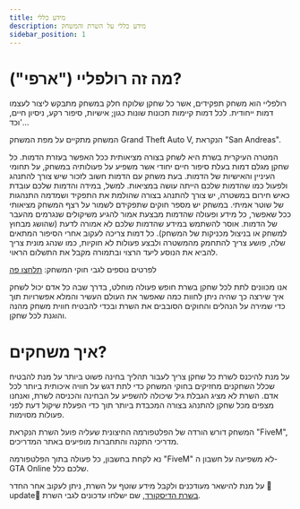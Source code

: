 ```yaml
---
title: מידע כללי
description: מידע כללי על השרת והמשחק
sidebar_position: 1
---
```


# מה זה רולפליי ("ארפי")?
רולפליי הוא משחק תפקידים, אשר כל שחקן שלוקח חלק במשחק מתבקש ליצור לעצמו דמות ייחודית.
לכל דמות קיימות תכונות שונות כגון; אישיות, סיפור רקע, ניסיון חיים, וכד'...

המשחק מתקיים על מפת המשחק Grand Theft Auto V, הנקראת "San Andreas".

המטרה העיקרית בשרת היא לשחק בצורה מציאותית ככל האפשר בעזרת הדמות.
כל שחקן מגלם דמות בעלת סיפור חיים יחודי אשר משפיע על פעולותיה במשחק, על תחומי העיניין והאישיות של הדמות.
בעת משחק עם הדמות חשוב לזכור שיש צורך להתנהג ולפעול כמו שהדמות שלכם הייתה עושה במציאות.
למשל, במידה והדמות שלכם עובדת כאיש חירום במשטרה, יש צורך להתנהג בצורה שהולמת את התפקיד ושמדמה התנהגות של שוטר אמיתי.
במשחק יש מספר חוקים שתפקידם לשמור על רצף המשחק מציאותי ככל שאפשר, כל מידע ופעולה שהדמות מבצעת אמור להגיע משיקולים שנגרמים מהעבר של הדמות.
אוסר להשתמש במידע שהדמות שלכם לא אמורה לדעת (שהושג מבחוץ למשחק או בניצול מכניקות של המשחק).
כל דמות צריכה לעקוב אחרי הסיפור המתאים שלה, פושע צריך להתחמק מהמשטרה ולבצע פעולות לא חוקיות, כמו שנהג מונית צריך להביא את הנוסע ליעד הרצוי ובתמורה מקבל את התשלום הראוי.

לפרטים נוספים לגבי חוקי המשחק: [תלחצו פה](https://fivem.tg1.co.il/rules)


אנו מכוונים לתת לכל שחקן בשרת חופש פעולה מוחלט, בדרך שבה כל אדם יכול לשחק איך שירצה כך שהיה ניתן לחוות כמה שאפשר את העולם העשיר והמלא אפשרויות
 תוך כדי שמירה על הנהלים והחוקים הסובבים את השרת ובכדי להבטיח חווית משחק מהנה והוגנת לכל שחקן.

# איך משחקים?
על מנת להיכנס לשרת כל שחקן צריך לעבור תהליך בחינה פשוט ביותר על מנת להבטיח שכלל השחקנים מחזיקים בחוקי המשחק כדי לתת דגש על חוויה איכותית ביותר לכל אדם.
השרת לא מציג הגבלת גיל שיכולה להשפיע על הבחינה והכניסה לשרת, ואנחנו מצפים מכל שחקן להתנהג בצורה המכבדת ביותר תוך כדי הפעלת שיקול דעת לפני פעולות מסוימות.


המשחק דורש הורדה של הפלטפורמה החיצונית שעליה פועל השרת הנקראת "FiveM", מדריכי התקנה והתחברות מופיעים באתר המדריכים.

נא לקחת בחשבון, כל פעולה בתוך הפלטפורמה "FiveM" לא משפיעה על חשבון ה- GTA Online שלכם כלל.

על מנת להישאר מעודכנים ולקבל מידע שוטף על השרת, ניתן לעקוב אחר החדר ⁠🎉update🎉 [בשרת הדיסקורד](https://discord.gg/vse4DWBH5b), שם ישלחו עדכונים לגבי השרת.
